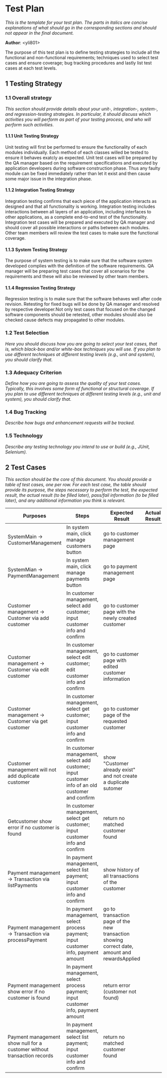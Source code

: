 # Test Plan

*This is the template for your test plan. The parts in italics are concise explanations of what should go in the
corresponding sections and should not appear in the final document.*

**Author**: \<yli801\>

The purpose of this test plan is to define testing strategies to include all the functional and non-functional
requirements; techniques used to select test cases and ensure coverage; bug tracking procedures and lastly list test cases at each test levels.

## 1 Testing Strategy

### 1.1 Overall strategy

*This section should provide details about your unit-, integration-, system-, and regression-testing strategies.
In particular, it should discuss which activities you will perform as part of your testing process, and who will
perform such activities.*

#### 1.1.1 Unit Testing Strategy

Unit testing will first be performed to ensure the functionality of each modules individually. Each method of each
classes willed be tested to ensure it behaves exatcly as expected. Unit test cases will be prepared by the QA manager
based on the requirement specifications and executed by application developers during software construction phase.
Thus any faulty module can be fixed immediately rather than let it exist and then cause some major issue in the
integration phase.


#### 1.1.2 Integration Testing Strategy

Integration testing confirms that each piece of the application interacts as designed and that all functionality is
working. Integration testing includes interactions between all layers of an application, including interfaces to other
applications, as a complete end-to-end test of the functionality. Integration test cases will be prepared and executed
by QA manager and should cover all possible interactions or paths between each modules. Other team members will review
the test cases to make sure the functional coverage.


#### 1.1.3 System Testing Strategy

The purpose of system testing is to make sure that the software system developed complies with the definition of the
software requirements. QA manager will be preparing test cases that cover all scenarios for the requirements and these
will also be reviewed by other team members.

#### 1.1.4 Regression Testing Strategy

Regression testing is to make sure that the software behaves well after code revision. Retesting for fixed bugs will be
done by QA manager and resolved by respective developer.Not only test cases that focused on the changed software
components should be retested, other modules should also be checked cause defects may propagated to other modules. 


### 1.2 Test Selection

*Here you should discuss how you are going to select your test cases, that is, which black-box and/or white-box
techniques you will use. If you plan to use different techniques at different testing levels (e.g., unit and system),
you should clarify that.*

### 1.3 Adequacy Criterion

*Define how you are going to assess the quality of your test cases. Typically, this involves some form of functional or
structural coverage. If you plan to use different techniques at different testing levels (e.g., unit and system), you
should clarify that.*

### 1.4 Bug Tracking

*Describe how bugs and enhancement requests will be tracked.*

### 1.5 Technology

*Describe any testing technology you intend to use or build (e.g., JUnit, Selenium).*

## 2 Test Cases

*This section should be the core of this document. You should provide a table of test cases, one per row. For each test
case, the table should provide its purpose, the steps necessary to perform the test, the expected result, the actual
result (to be filled later), pass/fail information (to be filled later), and any additional information you think is
relevant.*

| Purposes | Steps | Expected Result | Actual Result | Pass/Fail |
|-------------------------------------------------------------------------|-------------------------------------------------------------------------------------------------|-----------------------------------------------------------------------------------------------|---------------|-----------|
| SystemMain -> CustomerManagement | In system main, click manage customers button | go to customer management page |  |  |
| SystemMian -> PaymentManagement | In system main, click manage payments button | go to payment management page |  |  |
| Customer management -> Customer via add customer | In customer management, select add customer; input customer info and confirm | go to customer page with the newly created customer |  |  |
| Customer management -> Customer via edit customer | In customer management, select edit customer; edit customer info and confirm | go to customer page with edited customer information |  |  |
| Customer management -> Customer via get customer | In customer management, select get customer; input customer info and confirm | go to customer page of the requested customer |  |  |
| Customer management will not add duplicate customer | In customer management, select add customer; input customer info of an old customer and confirm | show "Customer already exist" and not create a duplicate sutomer |  |  |
| Getcustomer show error if no customer is found | In customer management, select get customer; input customer info and confirm | return no matched customer found |  |  |
| Payment management -> Transaction via listPayments | In payment management, select list payment; input customer info and confirm | show history of all transactions of the customer |  |  |
| Payment management -> Transaction via processPayment | In payment management, select process payment; input customer info, payment amount | go to transaction page of the new transaction showing correct date, amount and rewardsApplied |  |  |
| Payment management show error if no customer is found | In payment management, select process payment; input customer info, payment amount | return error (customer not found) |  |  |
| Payment management show null for a customer without transaction records | In payment management, select list payment; input customer info and confirm | return no matched customer found |  |  |